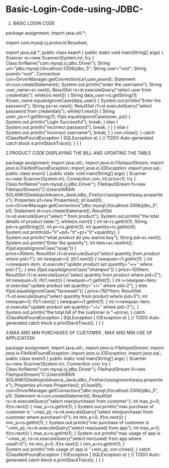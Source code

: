# Basic-Login-Code-using-JDBC-
1. BASIC LOGIN CODE

package assignment;
import java.util.*;

import com.mysql.cj.protocol.Resultset;

import java.sql.*;
public class exam1 {
	public static void main(String[] args) {
		Scanner sc=new Scanner(System.in);
		try {
			Class.forName("com.mysql.cj.jdbc.Driver");
			String url="jdbc:mysql://localhost:3306/jdbc_5";
			String user="root";
			String pswrd="root";
			Connection con=DriverManager.getConnection(url,user,pswrd);
			Statement st=con.createStatement();
			System.out.println("enter the username");
			String user_name=sc.next();
			ResultSet rs=st.executeQuery("select user from credentials");
			while(rs.next())
			{
				String data_user=rs.getString(1);
				if(user_name.equalsIgnoreCase(data_user))
				{
					System.out.println("Enter the password");
					String ps=sc.next();
					ResultSet r1=st.executeQuery("select password from credentials");
					while(r1.next())
					{
						String uswr_ps=r1.getString(1);
						if(ps.equalsIgnoreCase(uswr_ps))
						{
							System.out.println("Login Successful");
							break;
						}
						else
						{
							System.out.println("incorrect password");
							break;
						}
					}
				}
				else 
				{
					System.out.println("incorrect username");
					break;
				}
			}
			con.close();
		} catch (ClassNotFoundException | SQLException e) {
			// TODO Auto-generated catch block
			e.printStackTrace();
		}
	}
}

2.PRODUCT CODE DISPLAYING THE BILL AND UPDATING THE TABLE

package assignment;
import java.util.*;
import java.io.FileInputStream;
import java.io.FileNotFoundException;
import java.io.IOException;
import java.sql.*;
public class exam2 
{
	public static void main(String[] args) 
	{
		Scanner sc=new Scanner(System.in);
		Connection con;
		int price=0;
		try {
			Class.forName("com.mysql.cj.jdbc.Driver");
			FileInputStream fi=new FileInputStream("C:\\Users\\KIRAN SOLANKI\\Desktop\\Advance_Java\\Jdbc_First\\src\\assignment\\easy.properties");
			Properties p1=new Properties();
			p1.load(fi);
			con=DriverManager.getConnection("jdbc:mysql://localhost:3306/jdbc_5", p1);
			Statement st=con.createStatement();
			ResultSet rs=st.executeQuery("select * from product");
			System.out.println("the total details of product table:");
			while(rs.next())
			{
				int id=rs.getInt(1);
				String pd=rs.getString(2);
				int pr=rs.getInt(3);
				int quantity=rs.getInt(4);
				System.out.println(id+"\t"+pd+"\t"+pr+"\t"+quantity);
			}
				System.out.println("what product do you wanna buy");
				String pd=sc.next();
				System.out.println("Enter the quantity");
				int item=sc.nextInt();
				if(pd.equalsIgnoreCase("soap"))
				{	
					price=30*item;
					ResultSet r1=st.executeQuery("select quantity from product where pid=1");
					int newquan=0;
					if(r1.next())
					{
						newquan=r1.getInt(1);
					}
					int i=newquan-item;
					st.execute("update product set quantity="+i+" where pid=1");;
				}
				else if(pd.equalsIgnoreCase("shampoo"))
				{
					price=100*item;
					ResultSet r1=st.executeQuery("select quantity from product where pid=2");
					int newquan=0;
					if(r1.next())
					{
						newquan=r1.getInt(1);
					}
					int i=newquan-item;
					st.execute("update product set quantity="+i+" where pid=2");
				}
				else if(pd.equalsIgnoreCase("facewash"))
				{
					price=150*item;
					ResultSet r1=st.executeQuery("select quantity from product where pid=3");
					int newquan=0;
					if(r1.next())
					{
						newquan=r1.getInt(1);
					}
					int i=newquan-item;
					st.execute("update product set quantity="+i+" where pid=3");;
				}
				System.out.println("the total bill of the customer is "+price);
		} catch (ClassNotFoundException | SQLException | IOException e) {
			// TODO Auto-generated catch block
			e.printStackTrace();
		}
	}
}

3.MAX AND MIN PURCHASES OF CUSTOMER , MAX AND MIN USE OF APPLICATION

package assignment;
import java.util.*;
import java.io.FileInputStream;
import java.io.FileNotFoundException;
import java.io.IOException;
import java.sql.*;
public class exam3 
{
	public static void main(String[] args) 
	{
		Scanner sc=new Scanner(System.in);
		Connection con;
		try {
			Class.forName("com.mysql.cj.jdbc.Driver");
			FileInputStream fi=new FileInputStream("C:\\Users\\KIRAN SOLANKI\\Desktop\\Advance_Java\\Jdbc_First\\src\\assignment\\easy.properties");
			Properties p1=new Properties();
			p1.load(fi);
			con=DriverManager.getConnection("jdbc:mysql://localhost:3306/jdbc_5", p1);
			Statement st=con.createStatement();
			ResultSet rs=st.executeQuery("select max(purchase) from customer");
			int max_p=0;
			if(rs.next())
			{
				max_p=rs.getInt(1);
			}
			System.out.println("max purchase of customer is "+max_p);
			rs=st.executeQuery("select min(purchase) from customer where purchase!=0");
			int min_p=0;
			if(rs.next())
			{
				min_p=rs.getInt(1);
			}
			System.out.println("min purchase of customer is "+min_p);
			rs=st.executeQuery("select max(used) from app");
			int max_a=0;
			if(rs.next())
			{
				max_a=rs.getInt(1);
			}
			System.out.println("max usage of app is "+max_a);
			rs=st.executeQuery("select min(used) from app where used!=0");
			int min_a=0;
			if(rs.next())
			{
				min_a=rs.getInt(1);
			}
			System.out.println("min usage of app is "+min_a);
			con.close();
		} catch (ClassNotFoundException | IOException | SQLException e) {
			// TODO Auto-generated catch block
			e.printStackTrace();
		}
	}
}
